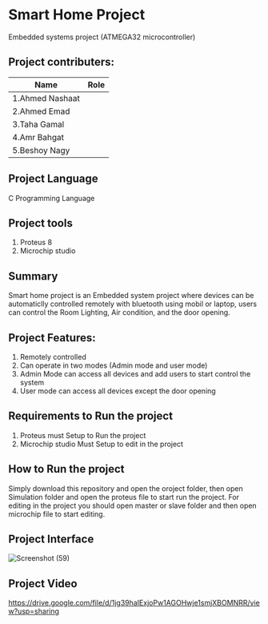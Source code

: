 # Smart Home Project
Embedded systems project (ATMEGA32 microcontroller)

## Project contributers:

|Name               |  Role         |
|------------------ |-------------- |
|1.Ahmed Nashaat    |               |
|2.Ahmed Emad       |               |
|3.Taha Gamal       |               |
|4.Amr Bahgat       |               |
|5.Beshoy Nagy      |               |

## Project Language 

C Programming Language

## Project tools 

1. Proteus 8
2. Microchip studio

## Summary

Smart home project is an Embedded system project where devices can be automaticlly controlled remotely with bluetooth using mobil or laptop,
users can control the Room Lighting, Air condition, and the door opening.

## Project Features:

1. Remotely controlled
2. Can operate in two modes (Admin mode and user mode)
3. Admin Mode can access all devices and add users to start control the system
4. User mode can access all devices except the door opening

## Requirements to Run the project

1. Proteus must Setup to Run the project
2. Microchip studio Must Setup to edit in the project

## How to Run the project

Simply download this repository and open the oroject folder, then open Simulation folder and open the proteus file to start run the project. For editing in the project you should open master or slave folder and then open microchip file to start editing.

## Project Interface

![Screenshot (59)](https://user-images.githubusercontent.com/65959637/219361504-c4300592-ce37-41e4-a145-d42713989080.png)

## Project Video

https://drive.google.com/file/d/1jg39haIExjoPw1AGOHwje1smjXBOMNRR/view?usp=sharing

